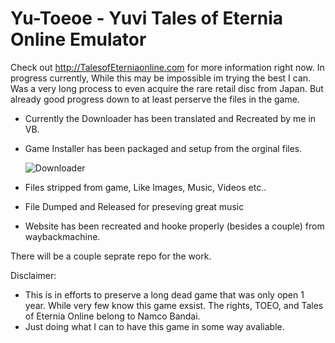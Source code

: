 # Yu-Toeoe - Yuvi Tales of Eternia Online Emulator

Check out http://TalesofEterniaonline.com for more information right now.
In progress currently, While this may be impossible im trying the best I can. Was a very long process to even acquire the rare retail disc from Japan. But already good progress down to at least perserve the files in the game.
 - Currently the Downloader has been translated and Recreated by me in VB.
 - Game Installer has been packaged and setup from the orginal files.
 
   ![Downloader](http://talesofeterniaonline.com/github/downloader.jpg)
 - Files stripped from game, Like Images, Music, Videos etc..
  - File Dumped and Released for preseving great music
 - Website has been recreated and hooke properly (besides a couple) from waybackmachine.

There will be a couple seprate repo for the work.

Disclaimer:
 - This is in efforts to preserve a long dead game that was only open 1 year. While very few know this game exsist. The rights, TOEO, and Tales of Eternia Online belong to Namco Bandai. 
- Just doing what I can to have this game in some way avaliable. 
